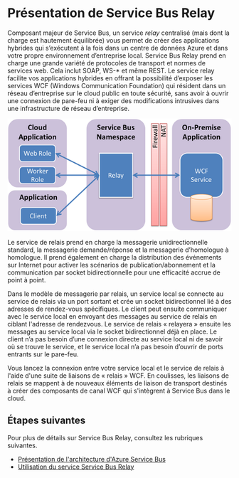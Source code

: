 <properties
	pageTitle="Présentation de Service Bus Relay | Microsoft Azure"
	description="Présentation de Service Bus Relay."
	services="service-bus-relay"
	documentationCenter=".net"
	authors="sethmanheim"
	manager="timlt"
	editor=""/>

<tags
	ms.service="service-bus-relay"
	ms.workload="na"
	ms.tgt_pltfrm="na"
	ms.devlang="multiple"
	ms.topic="get-started-article"
	ms.date="09/01/2016"
	ms.author="sethm"/>


# Présentation de Service Bus Relay

Composant majeur de Service Bus, un service *relay* centralisé (mais dont la charge est hautement équilibrée) vous permet de créer des applications hybrides qui s’exécutent à la fois dans un centre de données Azure et dans votre propre environnement d’entreprise local. Service Bus Relay prend en charge une grande variété de protocoles de transport et normes de services web. Cela inclut SOAP, WS-* et même REST. Le service relay facilite vos applications hybrides en offrant la possibilité d’exposer les services WCF (Windows Communication Foundation) qui résident dans un réseau d’entreprise sur le cloud public en toute sécurité, sans avoir à ouvrir une connexion de pare-feu ni à exiger des modifications intrusives dans une infrastructure de réseau d’entreprise.

![Concepts de relais](./media/service-bus-relay-overview/sb-relay-01.png)

Le service de relais prend en charge la messagerie unidirectionnelle standard, la messagerie demande/réponse et la messagerie d’homologue à homologue. Il prend également en charge la distribution des événements sur Internet pour activer les scénarios de publication/abonnement et la communication par socket bidirectionnelle pour une efficacité accrue de point à point.

Dans le modèle de messagerie par relais, un service local se connecte au service de relais via un port sortant et crée un socket bidirectionnel lié à des adresses de rendez-vous spécifiques. Le client peut ensuite communiquer avec le service local en envoyant des messages au service de relais en ciblant l'adresse de rendezvous. Le service de relais « relayera » ensuite les messages au service local via le socket bidirectionnel déjà en place. Le client n’a pas besoin d’une connexion directe au service local ni de savoir où se trouve le service, et le service local n’a pas besoin d’ouvrir de ports entrants sur le pare-feu.

Vous lancez la connexion entre votre service local et le service de relais à l'aide d'une suite de liaisons de « relais » WCF. En coulisses, les liaisons de relais se mappent à de nouveaux éléments de liaison de transport destinés à créer des composants de canal WCF qui s'intègrent à Service Bus dans le cloud.

## Étapes suivantes

Pour plus de détails sur Service Bus Relay, consultez les rubriques suivantes.

- [Présentation de l'architecture d'Azure Service Bus](../service-bus/service-bus-fundamentals-hybrid-solutions.md)
- [Utilisation du service Service Bus Relay](../service-bus-relay/service-bus-dotnet-how-to-use-relay.md)

 

<!---HONumber=AcomDC_0928_2016-->